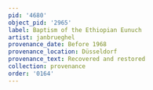 ```yaml
---
pid: '4680'
object_pid: '2965'
label: Baptism of the Ethiopian Eunuch
artist: janbrueghel
provenance_date: Before 1968
provenance_location: Düsseldorf
provenance_text: Recovered and restored
collection: provenance
order: '0164'
---
```

